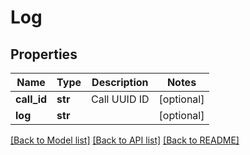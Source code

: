 # Log

## Properties
Name | Type | Description | Notes
------------ | ------------- | ------------- | -------------
**call_id** | **str** | Call UUID ID | [optional] 
**log** | **str** |  | [optional] 

[[Back to Model list]](../README.md#documentation-for-models) [[Back to API list]](../README.md#documentation-for-api-endpoints) [[Back to README]](../README.md)


